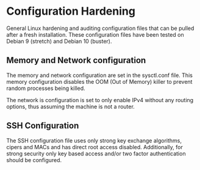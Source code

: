 # Configuration Hardening
General Linux hardening and auditing configuration files that can be pulled after a fresh installation. These configuration files have been tested on Debian 9 (stretch) and Debian 10 (buster).

## Memory and Network configuration
The memory and network configuration are set in the sysctl.conf file. This memory configuration disables the OOM (Out of Memory) killer to prevent random processes being killed.

The network is configuration is set to only enable IPv4 without any routing options, thus assuming the machine is not a router.

## SSH Configuration
The SSH configuration file uses only strong key exchange algorithms, cipers and MACs and has direct root access disabled. Additionally, for strong security only key based access and/or two factor authentication should be configured.
